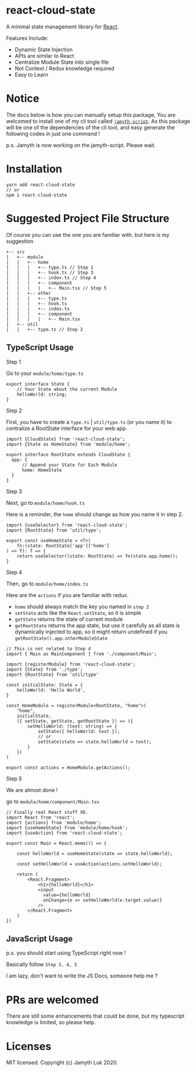 # react-cloud-state

A minimal state management library for [React](https://reactjs.org/tutorial/tutorial.html).

Features Include:

- Dynamic State Injection
- APIs are similar to React
- Centralize Module State into single file
- Not Context / Redux knowledge required
- Easy to Learn

# Notice

The docs below is how you can manually setup this package, You are welcomed to install one of my cli tool called [`jamyth-script`](https://github.com/Jamyth/jamyth-script-v2/). As this package will be one of the dependencies of the cli tool, and easy generate the following codes in just one command !

p.s. Jamyth is now working on the jamyth-script. Please wait.

# Installation

```
yarn add react-cloud-state
// or
npm i react-cloud-state
```

# Suggested Project File Structure

Of course you can use the one you are familiar with.
but here is my suggestion

```
+-- src
|   +-- module
|   |   +-- home
|   |   |   +-- type.ts // Step 1
|   |   |   +-- hook.ts // Step 3
|   |   |   +-- index.ts // Step 4
|   |   |   +-- component
|   |   |   |   +-- Main.tsx // Step 5
|   |   +-- other
|   |   |   +-- type.ts
|   |   |   +-- hook.ts
|   |   |   +-- index.ts
|   |   |   +-- component
|   |   |   |   +-- Main.tsx
|   +-- util
|   |   +-- type.ts // Step 2
```

## TypeScript Usage

Step 1

Go to your `module/home/type.ts`

```
export interface State {
    // Your State about the current Module
    helloWorld: string;
}
```

Step 2

First, you have to create a `type.ts` | `util/type.ts` (or you name it) to centralize a RootState interface for your web app.

```
import {CloudState} from 'react-cloud-state';
import {State as HomeState} from 'module/home';

export interface RootState extends CloudState {
  app: {
      // Append your State for Each Module
      home: HomeState
  }
}
```

Step 3

Next, go to `module/home/hook.ts`

Here is a reminder, the `home` should change as how you name it in step 2.

```
import {useSelector} from 'react-cloud-state';
import {RootState} from 'util/type';

export const useHomeState = <T>(
    fn:(state: RootState['app']['home']
) => T): T => {
    return useSelector((state: RootState) => fn(state.app.home));
}
```

Step 4

Then, go to `module/home/index.ts`

Here are the `actions` if you are familiar with redux.

- `home` should always match the key you named in `step 2`
- `setState` acts like the `React.setState`, so it is simple
- `getState` returns the state of current module
- `getRootState` returns the app state, but use it carefully as all state is dynamically injected to app, so it might return undefined if you `getRootState().app.otherModuleState`

```
// This is not related to Step 4
import { Main as MainComponent } from './component/Main';

import {registerModule} from 'react-cloud-state';
import {State} from './type';
import {RootState} from 'util/type'

const initialState: State = {
    helloWorld: 'Hello World',
}

const HomeModule = registerModule<RootState, "home">(
    "home",
    initialState,
    ({ setState, getState, getRootState }) => ({
        setHelloWorld: (text: string) => {
            setState({ helloWorld: text });
            // or
            setState(state => state.helloWorld = text);
        }
    })
)

export const actions = HomeModule.getActions();
```

Step 5

We are almost done !

go to `module/home/component/Main.tsx`

```
// Finally real React stuff XD.
import React from 'react';
import {actions} from 'module/home';
import {useHomeState} from 'module/home/hook';
import {useAction} from 'react-cloud-state';

export const Main = React.memo(() => {

    const helloWorld = useHomeState(state => state.helloWorld);

    const setHelloWorld = useAction(actions.setHelloWorld);

    return (
        <React.Fragment>
            <h1>{helloWorld}</h1>
            <input
              value={helloWorld}
              onChange={e => setHelloWorld(e.target.value)}
            />
        </React.Fragment>
    )
})
```

## JavaScript Usage

p.s. you should start using TypeScript right now !

Basically follow `Step 3, 4, 5`

I am lazy, don't want to write the JS Docs, someone help me ?

# PRs are welcomed

There are still some enhancements that could be done, but my typescript knowledge is limited, so please help.

# Licenses

MIT licensed. Copyright (c) Jamyth Luk 2020.
